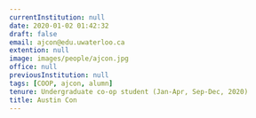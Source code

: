 ```yaml
---
currentInstitution: null
date: 2020-01-02 01:42:32
draft: false
email: ajcon@edu.uwaterloo.ca
extention: null
image: images/people/ajcon.jpg
office: null
previousInstitution: null
tags: [COOP, ajcon, alumn]
tenure: Undergraduate co-op student (Jan-Apr, Sep-Dec, 2020)
title: Austin Con
---
```




